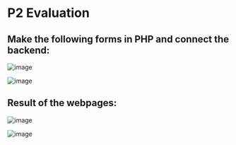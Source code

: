 # P2 Evaluation

## Make the following forms in PHP and connect the backend:

![image](https://github.com/vansh-seth/Web-tech-lab/assets/111755254/6ed65441-5307-4488-ad94-6d325268813b)

![image](https://github.com/vansh-seth/Web-tech-lab/assets/111755254/46c812e0-7124-455a-a0d2-f79b7000e43d)

## Result of the webpages:

![image](https://github.com/vansh-seth/Web-tech-lab/assets/111755254/a614acef-dbf0-40c2-967e-2d93d9a91fd0)

![image](https://github.com/vansh-seth/Web-tech-lab/assets/111755254/620a2882-a20d-4789-82d2-57b8132edb3e)

